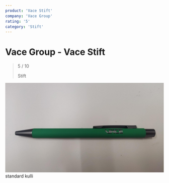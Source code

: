 ```yaml
---
product: 'Vace Stift'
company: 'Vace Group'
rating: '5'
category: 'Stift'
---
```


# Vace Group - Vace Stift
>
> 5 / 10
>
> Stift

![Vace Stift](./assets/vace-group-vace-stift-9ea9312e-44a8-458e-83cb-f53c9453ede3.jpg)
standard kulli
